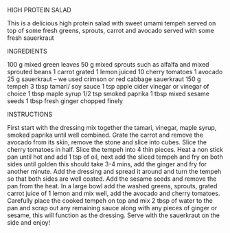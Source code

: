 
HIGH PROTEIN SALAD

This is a delicious high protein salad with sweet umami tempeh served on top of some fresh greens, sprouts, carrot and avocado served with some fresh sauerkraut

INGREDIENTS

100 g mixed green leaves
50 g mixed sprouts such as alfalfa and mixed sprouted beans
1 carrot grated
1 lemon juiced
10 cherry tomatoes
1 avocado
25 g sauerkraut – we used crimson or red cabbage sauerkraut
150 g tempeh
3 tbsp tamari/ soy sauce
1 tsp apple cider vinegar or vinegar of choice
1 tbsp maple syrup
1/2 tsp smoked paprika
1 tbsp mixed sesame seeds
1 tbsp fresh ginger chopped finely


INSTRUCTIONS
 
First start with the dressing mix together the tamari, vinegar, maple syrup, smoked paprika until well combined.
Grate the carrot and remove the avocado from its skin, remove the stone and slice into cubes. Slice the cherry tomatoes in half.
Slice the tempeh into 4 thin pieces.
Heat a non stick pan until hot and add 1 tsp of oil, next add the sliced tempeh and fry on both sides until golden this should take 3-4 mins, add the ginger and fry for another minute. Add the dressing and spread it around and turn the tempeh so that both sides are well coated. Add the sesame seeds and remove the pan from the heat.
In a large bowl add the washed greens, sprouts, grated carrot juice of 1 lemon and mix well, add the avocado and cherry tomatoes.
Carefully place the cooked tempeh on top and mix 2 tbsp of water to the pan and scrap out any remaining sauce along with any pieces of ginger or sesame, this will function as the dressing.
Serve with the sauerkraut on the side and enjoy!
